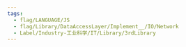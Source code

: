 ```yaml
---
tags:
  - flag/LANGUAGE/JS
  - flag/Library/DataAccessLayer/Implement__/IO/Network
  - Label/Industry-工业科学/IT/Library/3rdLibrary
---
```

